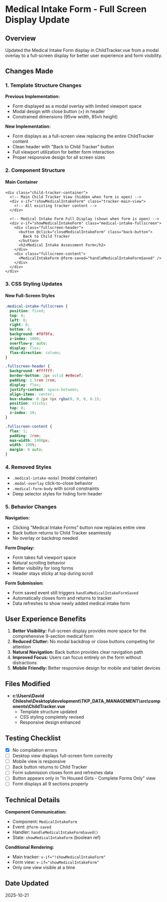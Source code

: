 # Medical Intake Form - Full Screen Display Update

## Overview

Updated the Medical Intake Form display in ChildTracker.vue from a modal overlay to a full-screen display for better user experience and form visibility.

## Changes Made

### 1. Template Structure Changes

**Previous Implementation:**

- Form displayed as a modal overlay with limited viewport space
- Modal design with close button (×) in header
- Constrained dimensions (95vw width, 85vh height)

**New Implementation:**

- Form displays as a full-screen view replacing the entire ChildTracker content
- Clean header with "Back to Child Tracker" button
- Full viewport utilization for better form interaction
- Proper responsive design for all screen sizes

### 2. Component Structure

#### Main Container

```vue
<div class="child-tracker-container">
  <!-- Main Child Tracker View (hidden when form is open) -->
  <div v-if="!showMedicalIntakeForm" class="tracker-main-view">
    <!-- All existing tracker content -->
  </div>

  <!-- Medical Intake Form Full Display (shown when form is open) -->
  <div v-if="showMedicalIntakeForm" class="medical-intake-fullscreen">
    <div class="fullscreen-header">
      <button @click="closeMedicalIntakeForm" class="back-button">
        Back to Child Tracker
      </button>
      <h2>Medical Intake Assessment Form</h2>
    </div>
    <div class="fullscreen-content">
      <MedicalIntakeForm @form-saved="handleMedicalIntakeFormSaved" />
    </div>
  </div>
</div>
```

### 3. CSS Styling Updates

#### New Full-Screen Styles

```css
.medical-intake-fullscreen {
  position: fixed;
  top: 0;
  left: 0;
  right: 0;
  bottom: 0;
  background: #f8f9fa;
  z-index: 1000;
  overflow-y: auto;
  display: flex;
  flex-direction: column;
}

.fullscreen-header {
  background: #ffffff;
  border-bottom: 2px solid #e9ecef;
  padding: 1.5rem 2rem;
  display: flex;
  justify-content: space-between;
  align-items: center;
  box-shadow: 0 2px 8px rgba(0, 0, 0, 0.1);
  position: sticky;
  top: 0;
  z-index: 10;
}

.fullscreen-content {
  flex: 1;
  padding: 2rem;
  max-width: 1400px;
  width: 100%;
  margin: 0 auto;
}
```

### 4. Removed Styles

- `.medical-intake-modal` (modal container)
- `.modal-overlay` click-to-close behavior
- `.medical-form-body` with scroll constraints
- Deep selector styles for hiding form header

### 5. Behavior Changes

**Navigation:**

- Clicking "Medical Intake Forms" button now replaces entire view
- Back button returns to Child Tracker seamlessly
- No overlay or backdrop needed

**Form Display:**

- Form takes full viewport space
- Natural scrolling behavior
- Better visibility for long forms
- Header stays sticky at top during scroll

**Form Submission:**

- Form saved event still triggers `handleMedicalIntakeFormSaved`
- Automatically closes form and returns to tracker
- Data refreshes to show newly added medical intake form

## User Experience Benefits

1. **Better Visibility:** Full-screen display provides more space for the comprehensive 9-section medical form
2. **Reduced Clutter:** No modal backdrop or close buttons competing for attention
3. **Natural Navigation:** Back button provides clear navigation path
4. **Improved Focus:** Users can focus entirely on the form without distractions
5. **Mobile Friendly:** Better responsive design for mobile and tablet devices

## Files Modified

- **c:\Users\David Chileshe\Desktop\development\TKP_DATA_MANAGEMENT\src\components\ChildTracker.vue**
  - Template structure updated
  - CSS styling completely revised
  - Responsive design enhanced

## Testing Checklist

- [x] No compilation errors
- [ ] Desktop view displays full-screen form correctly
- [ ] Mobile view is responsive
- [ ] Back button returns to Child Tracker
- [ ] Form submission closes form and refreshes data
- [ ] Button appears only in "In Housed Girls - Complete Forms Only" view
- [ ] Form displays all 9 sections properly

## Technical Details

**Component Communication:**

- Component: `MedicalIntakeForm`
- Event: `@form-saved`
- Handler: `handleMedicalIntakeFormSaved()`
- State: `showMedicalIntakeForm` (boolean ref)

**Conditional Rendering:**

- Main tracker: `v-if="!showMedicalIntakeForm"`
- Form view: `v-if="showMedicalIntakeForm"`
- Only one view visible at a time

## Date Updated

2025-10-21
